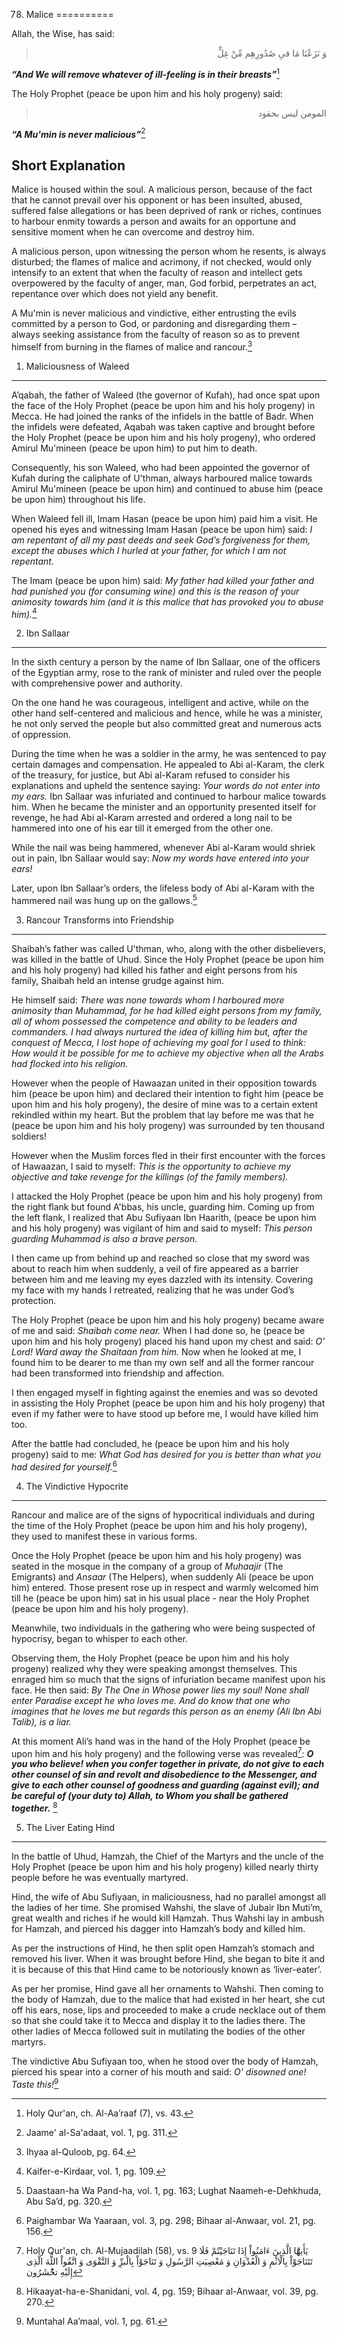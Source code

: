 78. Malice
==========

Allah, the Wise, has said:

<blockquote dir="rtl">
  <p>
وَ نَزَعْنَا مَا فىِ صُدُورِهِم مِّنْ غِلٍ‏ّ ‏
  </p>
</blockquote>

***“And We will remove whatever of ill-feeling is in their
breasts”***[^1]

The Holy Prophet (peace be upon him and his holy progeny) said:

<blockquote dir="rtl">
  <p>
المومن ليس بحقود
  </p>
</blockquote>

***“A Mu'min is never malicious”***[^2]

Short Explanation
-----------------

Malice is housed within the soul. A malicious person, because of the
fact that he cannot prevail over his opponent or has been insulted,
abused, suffered false allegations or has been deprived of rank or
riches, continues to harbour enmity towards a person and awaits for an
opportune and sensitive moment when he can overcome and destroy him.

A malicious person, upon witnessing the person whom he resents, is
always disturbed; the flames of malice and acrimony, if not checked,
would only intensify to an extent that when the faculty of reason and
intellect gets overpowered by the faculty of anger, man, God forbid,
perpetrates an act, repentance over which does not yield any benefit.

A Mu'min is never malicious and vindictive, either entrusting the evils
committed by a person to God, or pardoning and disregarding them –
always seeking assistance from the faculty of reason so as to prevent
himself from burning in the flames of malice and rancour.[^3]

1) Maliciousness of Waleed
--------------------------

A’qabah, the father of Waleed (the governor of Kufah), had once spat
upon the face of the Holy Prophet (peace be upon him and his holy
progeny) in Mecca. He had joined the ranks of the infidels in the battle
of Badr. When the infidels were defeated, Aqabah was taken captive and
brought before the Holy Prophet (peace be upon him and his holy
progeny), who ordered Amirul Mu'mineen (peace be upon him) to put him to
death.

Consequently, his son Waleed, who had been appointed the governor of
Kufah during the caliphate of U'thman, always harboured malice towards
Amirul Mu'mineen (peace be upon him) and continued to abuse him (peace
be upon him) throughout his life.

When Waleed fell ill, Imam Hasan (peace be upon him) paid him a visit.
He opened his eyes and witnessing Imam Hasan (peace be upon him) said:
*I am repentant of all my past deeds and seek God’s forgiveness for
them, except the abuses which I hurled at your father, for which I am
not repentant.*

The Imam (peace be upon him) said: *My father had killed your father and
had punished you (for consuming wine) and this is the reason of your
animosity towards him (and it is this malice that has provoked you to
abuse him).*[^4]

2) Ibn Sallaar
--------------

In the sixth century a person by the name of Ibn Sallaar, one of the
officers of the Egyptian army, rose to the rank of minister and ruled
over the people with comprehensive power and authority.

On the one hand he was courageous, intelligent and active, while on the
other hand self-centered and malicious and hence, while he was a
minister, he not only served the people but also committed great and
numerous acts of oppression.

During the time when he was a soldier in the army, he was sentenced to
pay certain damages and compensation. He appealed to Abi al-Karam, the
clerk of the treasury, for justice, but Abi al-Karam refused to consider
his explanations and upheld the sentence saying: *Your words do not
enter into my ears.* Ibn Sallaar was infuriated and continued to harbour
malice towards him. When he became the minister and an opportunity
presented itself for revenge, he had Abi al-Karam arrested and ordered a
long nail to be hammered into one of his ear till it emerged from the
other one.

While the nail was being hammered, whenever Abi al-Karam would shriek
out in pain, Ibn Sallaar would say: *Now my words have entered into your
ears!*

Later, upon Ibn Sallaar’s orders, the lifeless body of Abi al-Karam with
the hammered nail was hung up on the gallows.[^5]

3) Rancour Transforms into Friendship
-------------------------------------

Shaibah’s father was called U'thman, who, along with the other
disbelievers, was killed in the battle of Uhud. Since the Holy Prophet
(peace be upon him and his holy progeny) had killed his father and eight
persons from his family, Shaibah held an intense grudge against him.

He himself said: *There was none towards whom I harboured more animosity
than Muhammad, for he had killed eight persons from my family, all of
whom possessed the competence and ability to be leaders and commanders.
I had always nurtured the idea of killing him but, after the conquest of
Mecca, I lost hope of achieving my goal for I used to think:* *How would
it be possible for me to achieve my objective when all the Arabs had
flocked into his religion.*

However when the people of Hawaazan united in their opposition towards
him (peace be upon him) and declared their intention to fight him (peace
be upon him and his holy progeny), the desire of mine was to a certain
extent rekindled within my heart. But the problem that lay before me was
that he (peace be upon him and his holy progeny) was surrounded by ten
thousand soldiers!

However when the Muslim forces fled in their first encounter with the
forces of Hawaazan, I said to myself: *This is the opportunity to
achieve my objective and take revenge for the killings (of the family
members).*

I attacked the Holy Prophet (peace be upon him and his holy progeny)
from the right flank but found A'bbas, his uncle, guarding him. Coming
up from the left flank, I realized that Abu Sufiyaan Ibn Haarith, (peace
be upon him and his holy progeny) was vigilant of him and said to
myself: *This person guarding Muhammad is also a brave person.*

I then came up from behind up and reached so close that my sword was
about to reach him when suddenly, a veil of fire appeared as a barrier
between him and me leaving my eyes dazzled with its intensity. Covering
my face with my hands I retreated, realizing that he was under God’s
protection.

The Holy Prophet (peace be upon him and his holy progeny) became aware
of me and said: *Shaibah come near.* When I had done so, he (peace be
upon him and his holy progeny) placed his hand upon my chest and said:
*O’ Lord! Ward away the Shaitaan from him.* Now when he looked at me, I
found him to be dearer to me than my own self and all the former rancour
had been transformed into friendship and affection.

I then engaged myself in fighting against the enemies and was so devoted
in assisting the Holy Prophet (peace be upon him and his holy progeny)
that even if my father were to have stood up before me, I would have
killed him too.

After the battle had concluded, he (peace be upon him and his holy
progeny) said to me: *What God has desired for you is better than what
you had desired for yourself.*[^6]

4) The Vindictive Hypocrite
---------------------------

Rancour and malice are of the signs of hypocritical individuals and
during the time of the Holy Prophet (peace be upon him and his holy
progeny), they used to manifest these in various forms.

Once the Holy Prophet (peace be upon him and his holy progeny) was
seated in the mosque in the company of a group of *Muhaajir* (The
Emigrants) and *Ansaar* (The Helpers), when suddenly Ali (peace be upon
him) entered. Those present rose up in respect and warmly welcomed him
till he (peace be upon him) sat in his usual place - near the Holy
Prophet (peace be upon him and his holy progeny).

Meanwhile, two individuals in the gathering who were being suspected of
hypocrisy, began to whisper to each other.

Observing them, the Holy Prophet (peace be upon him and his holy
progeny) realized why they were speaking amongst themselves. This
enraged him so much that the signs of infuriation became manifest upon
his face. He then said: *By The One in Whose power lies my soul! None
shall enter Paradise except he who loves me. And do know that one who
imagines that he loves me but regards this person as an enemy (Ali Ibn
Abi Talib), is a liar.*

At this moment Ali’s hand was in the hand of the Holy Prophet (peace be
upon him and his holy progeny) and the following verse was revealed[^7]:
***O you who believe! when you confer together in private, do not give
to each other counsel of sin and revolt and disobedience to the
Messenger, and give to each other counsel of goodness and guarding
(against evil); and be careful of (your duty to) Allah, to Whom you
shall be gathered together.*** [^8]

5) The Liver Eating Hind
------------------------

In the battle of Uhud, Hamzah, the Chief of the Martyrs and the uncle of
the Holy Prophet (peace be upon him and his holy progeny) killed nearly
thirty people before he was eventually martyred.

Hind, the wife of Abu Sufiyaan, in maliciousness, had no parallel
amongst all the ladies of her time. She promised Wahshi, the slave of
Jubair Ibn Muti’m, great wealth and riches if he would kill Hamzah. Thus
Wahshi lay in ambush for Hamzah, and pierced his dagger into Hamzah’s
body and killed him.

As per the instructions of Hind, he then split open Hamzah’s stomach and
removed his liver. When it was brought before Hind, she began to bite it
and it is because of this that Hind came to be notoriously known as
‘liver-eater’.

As per her promise, Hind gave all her ornaments to Wahshi. Then coming
to the body of Hamzah, due to the malice that had existed in her heart,
she cut off his ears, nose, lips and proceeded to make a crude necklace
out of them so that she could take it to Mecca and display it to the
ladies there. The other ladies of Mecca followed suit in mutilating the
bodies of the other martyrs.

The vindictive Abu Sufiyaan too, when he stood over the body of Hamzah,
pierced his spear into a corner of his mouth and said: *O’ disowned one!
Taste this!*[^9]

[^1]: Holy Qur'an, ch. Al-Aa’raaf (7), vs. 43.

[^2]: Jaame' al-Sa'adaat, vol. 1, pg. 311.

[^3]: Ihyaa al-Quloob, pg. 64.

[^4]: Kaifer-e-Kirdaar, vol. 1, pg. 109.

[^5]: Daastaan-ha Wa Pand-ha, vol. 1, pg. 163; Lughat Naameh-e-Dehkhuda,
Abu Sa’d, pg. 320.

[^6]: Paighambar Wa Yaaraan, vol. 3, pg. 298; Bihaar al-Anwaar, vol. 21,
pg. 156.

[^7]: Holy Qur'an, ch. Al-Mujaadilah (58), vs. 9 يَأَيهَُّا الَّذِينَ
ءَامَنُواْ إِذَا تَنَاجَيْتُمْ فَلَا تَتَنَاجَوْاْ بِالْاثْمِ وَ
الْعُدْوَانِ وَ مَعْصِيَتِ الرَّسُولِ وَ تَنَاجَوْاْ بِالْبرِِّ وَ
التَّقْوَى‏ وَ اتَّقُواْ اللَّهَ الَّذِى إِلَيْهِ تحُْشَرُون‏

[^8]: Hikaayat-ha-e-Shanidani, vol. 4, pg. 159; Bihaar al-Anwaar, vol.
39, pg. 270.

[^9]: Muntahal Aa’maal, vol. 1, pg. 61.


